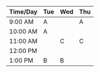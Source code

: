 | Time/Day | Tue | Wed | Thu |
| -------- | --- | --- | --- |
| 9:00 AM  | A   |     | A   |
| 10:00 AM | A   |     |     |
| 11:00 AM |     | C   | C   |
| 12:00 PM |     |     |     |
| 1:00 PM  | B   | B   |     |
